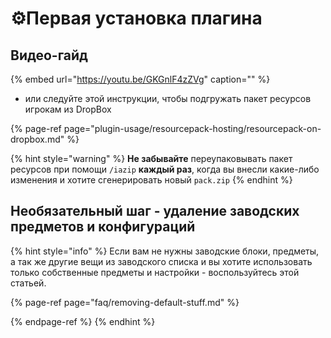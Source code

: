 # ⚙️Первая установка плагина

## Видео-гайд

{% embed url="https://youtu.be/GKGnlF4zZVg" caption="" %}

* или следуйте этой инструкции, чтобы подгружать пакет ресурсов игрокам из DropBox

{% page-ref page="plugin-usage/resourcepack-hosting/resourcepack-on-dropbox.md" %}

{% hint style="warning" %}
**Не забывайте** переупаковывать пакет ресурсов при помощи `/iazip` **каждый раз**, когда вы внесли какие-либо изменения и хотите сгенерировать новый `pack.zip`
{% endhint %}

## Необязательный шаг - удаление заводских предметов и конфигураций

{% hint style="info" %}
Если вам не нужны заводские блоки, предметы, а так же другие вещи из заводского списка и вы хотите использовать только собственные предметы и настройки - воспользуйтесь этой статьей.

{% page-ref page="faq/removing-default-stuff.md" %}

{% endpage-ref %}
{% endhint %}

